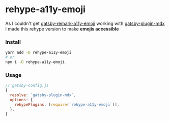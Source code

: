 # rehype-a11y-emoji

As I couldn't get [gatsby-remark-a11y-emoji](https://github.com/florianeckerstorfer/gatsby-remark-a11y-emoji) working with [gatsby-plugin-mdx](https://github.com/gatsbyjs/gatsby/tree/master/packages/gatsby-plugin-mdx#readme) I made this rehype version to make **emojis accessible**

### Install

```bash
yarn add -D rehype-a11y-emoji
# or
npm i -D rehype-a11y-emoji
```

### Usage

```js
// gatsby-config.js
{
  resolve: `gatsby-plugin-mdx`,
  options: {
    rehypePlugins: [require(`rehype-a11y-emoji`)],
  },
}
```

